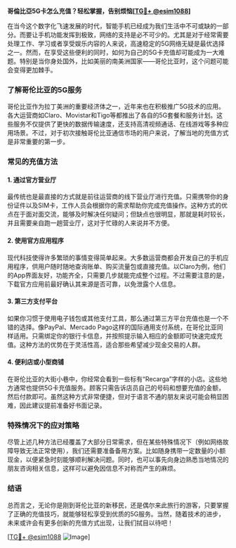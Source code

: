 **哥倫比亞5G卡怎么充值？轻松掌握，告别烦恼[[TG💪+ @esim1088](https://t.me/s/esim1088)]**

在当今这个数字化飞速发展的时代，智能手机已经成为我们生活中不可或缺的一部分。而要让手机功能发挥到极致，网络的支持是必不可少的。尤其是对于经常需要处理工作、学习或者享受娱乐内容的人来说，高速稳定的5G网络无疑是最优选择之一。然而，在享受这些便利的同时，如何为自己的5G卡充值却可能成为一大难题。特别是当你身处国外，比如美丽的南美洲国家——哥伦比亚时，这个问题可能会变得更加棘手。

### 了解哥伦比亚的5G服务

哥伦比亚作为拉丁美洲的重要经济体之一，近年来也在积极推广5G技术的应用。各大运营商如Claro、Movistar和Tigo等都推出了各自的5G套餐和服务计划。这些服务不仅提供了更快的数据传输速度，还支持高清视频通话、在线游戏等多种应用场景。不过，对于初次接触哥伦比亚通信市场的用户来说，了解当地的充值方式是非常重要的第一步。

### 常见的充值方法

#### 1. **通过官方营业厅**
   最传统也是最直接的方式就是前往运营商的线下营业厅进行充值。只需携带你的身份证件以及SIM卡，工作人员会根据你的需求帮助你完成充值操作。这种方式的优点在于面对面交流，能够及时解决任何疑问；但缺点也很明显，那就是耗时较长，并且需要亲自跑一趟营业厅，这对于忙碌的人来说并不方便。

#### 2. **使用官方应用程序**
   现代科技使得许多繁琐的事情变得简单起来。大多数运营商都会开发自己的手机应用程序，供用户随时随地查询账单、购买流量包或直接充值。以Claro为例，他们的App界面友好，功能齐全，只需要几步就能完成整个过程。不过需要注意的是，下载官方应用前最好确认其来源是否可靠，以免泄露个人信息。

#### 3. **第三方支付平台**
   如果你习惯于使用电子钱包或其他支付工具，那么通过第三方平台充值也是一个不错的选择。像PayPal、Mercado Pago这样的国际通用支付系统，在哥伦比亚同样适用。只需绑定你的银行卡信息，并按照提示输入相应的金额即可快速完成充值。这种方法的优势在于灵活性高，适合那些希望减少现金交易的人群。

#### 4. **便利店或小型商铺**
   在哥伦比亚的大街小巷中，你经常会看到一些标有“Recarga”字样的小店。这些地方通常也提供5G卡充值服务。顾客只需告诉店员自己的号码和想要充值的金额，然后付款即可。虽然这种方式非常便捷，但对于语言不通的朋友来说可能会稍显困难，因此建议提前准备好书面记录。

### 特殊情况下的应对策略

尽管上述几种方法已经覆盖了大部分日常需求，但在某些特殊情况下（例如网络故障导致无法正常使用），我们还需要准备备用方案。比如随身携带一定数量的小额现金，以便紧急时刻能够顺利解决问题。同时，也可以事先向身边熟悉当地情况的朋友咨询相关信息，这样可以避免因信息不对称而产生的麻烦。

### 结语

总而言之，无论你是刚到哥伦比亚的新移民，还是偶尔来此旅行的游客，只要掌握了正确的充值技巧，就能够轻松享受到优质的5G服务。当然，随着技术的进步，未来或许会有更多创新的充值方式出现，让我们拭目以待吧！

[[TG💪+ @esim1088](https://t.me/s/esim1088) ![Image](https://i.postimg.cc/4NQfJmqS/Snipaste-2025-05-13-00-14-12.png)]